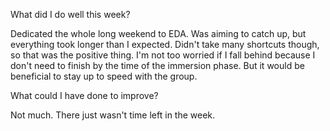 What did I do well this week?

Dedicated the whole long weekend to EDA. Was aiming to catch up, but everything took longer than I expected. Didn't take many shortcuts though, so that was the positive thing. I'm not too worried if I fall behind because I don't need to finish by the time of the immersion phase. But it would be beneficial to stay up to speed with the group.

What could I have done to improve?

Not much. There just wasn't time left in the week.
